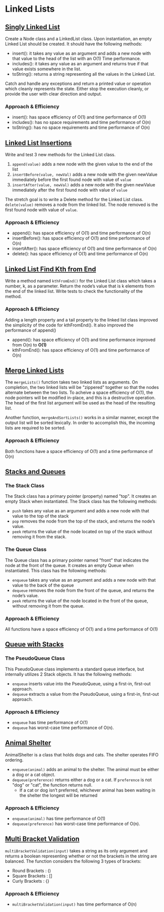 # Linked Lists

## [Singly Linked List](challenges/linkedList/linked-list.js)

Create a Node class and a LinkedList class. Upon instantiation, an empty Linked List should be created. It should have the following methods:
- insert(): it takes any value as an argument and adds a new node with that value to the head of the list with an O(1) Time performance.
- includes(): it takes any value as an argument and returns true if that value exists somewhere in the list.
- toString(): returns a string representing all the values in the Linked List.

Catch and handle any exceptions and return a printed value or operation which cleanly represents the state. Either stop the execution cleanly, or provide the user with clear direction and output.

### Approach & Efficiency

- insert(): has space efficiency of O(1) and time performance of O(1)
- includes(): has no space requirements and time performance of O(n)
- toString(): has no space requirements and time performance of O(n)

## [Linked List Insertions](challenges/linkedList/linked-list.js)

Write and test 3 new methods for the Linked List class. 
1. `append(value)` adds a new node with the given value to the end of the list
1. `insertBefore(value, newVal)` adds a new node with the given newValue immediately before the first found node with value of `value`
1. `insertAfter(value, newVal)` adds a new node with the given newValue immediately after the first found node with value of `value`

The stretch goal is to write a Delete method for the Linked List class. `delete(value)` removes a node from the linked list. The node removed is the first found node with value of `value`.

### Approach & Efficiency

- append(): has space efficiency of O(1) and time performance of O(n)
- insertBefore(): has space efficiency of O(1) and time performance of O(n)
- insertAfter(): has space efficiency of O(1) and time performance of O(n)
- delete(): has space efficiency of O(1) and time performance of O(n)

## [Linked List Find Kth from End](challenges/linkedList/linked-list.js)

Write a method named `kthFromEnd()` for the Linked List class which takes a number, k, as a parameter. Return the node’s value that is k elements from the end of the linked list. Write tests to check the functionality of the method.

### Approach & Efficiency

Adding a length property and a tail property to the linked list class improved the simplicity of the code for kthFromEnd(). It also improved the performance of append()
- append(): has space efficiency of O(1) and time performance improved from O(n) to **O(1)**
- kthFromEnd(): has space efficiency of O(1) and time performance of O(n)

## [Merge Linked Lists](challenges/linkedList/llMerge.js)

The `mergeLists()` function takes two linked lists as arguments. On completion, the two linked lists will be "zippered" together so that the nodes alternate between the two lists. To acheive a space efficiency of O(1), the node pointers will be modified in-place, and this is a destructive operation. The head of the first list argument will be used as the head of the resulting list.

Another function, `mergeAndSortLists()` works in a similar manner, except the output list will be sorted lexically. In order to accomplish this, the incoming lists are required to be sorted.

### Approach & Efficiency

Both functions have a space efficiency of O(1) and a time performance of O(n)

## [Stacks and Queues](challenges/stacksAndQueues/stacks-and-queues.js)

### The Stack Class

The Stack class has a primary pointer (property) named "top". It creates an empty Stack when instantiated. The Stack class has the following methods:
- `push` takes any value as an argument and adds a new node with that value to the top of the stack
- `pop` removes the node from the top of the stack, and returns the node’s value.
- `peek` returns the value of the node located on top of the stack without removing it from the stack.

### The Queue Class

The Queue class has a primary pointer named "front" that indicates the node at the front of the queue. It creates an empty Queue when instantiated. This class has the following methods:
- `enqueue` takes any value as an argument and adds a new node with that value to the back of the queue
- `dequeue` removes the node from the front of the queue, and returns the node’s value.
- `peek` returns the value of the node located in the front of the queue, without removing it from the queue.

### Approach & Efficiency

All functions have a space efficiency of O(1) and a time performance of O(1)

## [Queue with Stacks](challenges/queueWithStacks/queue-with-stacks.js)

### The PseudoQueue Class

This PseudoQueue class implements a standard queue interface, but internally utilizes 2 Stack objects. It has the following methods:
- `enqueue` inserts value into the PseudoQueue, using a first-in, first-out approach.
- `dequeue` extracts a value from the PseudoQueue, using a first-in, first-out approach.

### Approach & Efficiency

- `enqueue` has time performance of O(1)
- `dequeue` has worst-case time performance of O(n).

## [Animal Shelter](challenges/fifoAnimalShelter/fifo-animal-shelter.js)

AnimalShelter is a class that holds dogs and cats. The shelter operates FIFO ordering.
- `enqueue(animal)` adds an animal to the shelter. The animal must be either a dog or a cat object.
- `dequeue(preference)` returns either a dog or a cat. If `preference` is not "dog" or "cat", the function returns null.
  - If a cat or dog isn’t preferred, whichever animal has been waiting in the shelter the longest will be returned

### Approach & Efficiency

- `enqueue(animal)` has time performance of O(1)
- `dequeue(preference)` has worst-case time performance of O(n).

## [Multi Bracket Validation](challenges/multiBracketValidation/multi-bracket-validation)

`multiBracketValidation(input)` takes a string as its only argument and returns a boolean representing whether or not the brackets in the string are balanced. The function considers the following 3 types of brackets:
- Round Brackets : ()
- Square Brackets : []
- Curly Brackets : {}

### Approach & Efficiency

- `multiBracketValidation(input)` has time performance of O(n)

